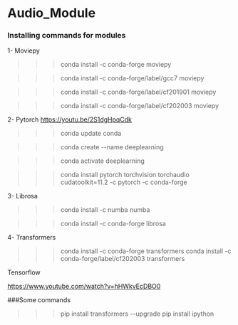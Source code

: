 # Audio_Module

### Installing commands for modules

1- Moviepy

>>>conda install -c conda-forge moviepy

>>>conda install -c conda-forge/label/gcc7 moviepy

>>>conda install -c conda-forge/label/cf201901 moviepy

>>>conda install -c conda-forge/label/cf202003 moviepy


2- Pytorch
https://youtu.be/2S1dgHpqCdk

>>>conda update conda

>>>conda create --name deeplearning

>>>conda activate deeplearning

>>>conda install pytorch torchvision torchaudio cudatoolkit=11.2 -c pytorch -c conda-forge

3- Librosa

>>>conda install -c numba numba

>>>conda install -c conda-forge librosa

4- Transformers

>>>conda install -c conda-forge transformers
>>>conda install -c conda-forge/label/cf202003 transformers

 Tensorflow
 
https://www.youtube.com/watch?v=hHWkvEcDBO0


###Some commands 

>>>pip install transformers --upgrade
>>>pip install ipython
